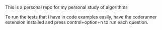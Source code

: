 This is a personal repo for my personal study of algorithms

To run the tests that i have in code examples easily, have the coderunner extension installed and press
control+option+n
to run each question.
